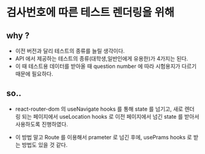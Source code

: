 # 검사번호에 따른 테스트 렌더링을 위해

## why ?

- 이전 버전과 달리 테스트의 종류를 늘릴 생각이다.
- API 에서 제공하는 테스트의 종류(대학생,일반인에게 유용한)가 4가지는 된다.
- 이 때 테스트용 데이터를 받아올 때 question number 에 따라 시험용지가 다르기 때문에 필요하다.

## so..

- react-router-dom 의 useNavigate hooks 를 통해 state 를 넘기고, 새로 렌더링 되는 페이지에서 useLocation hooks 로 이전 페이지에서 넘긴 state 를 받아서 사용하도록 진행하였다.

- 이 방법 말고 Route 를 이용해서 prameter 로 넘긴 후에, usePrams hooks 로 받는 방법도 있을 것 같다.
